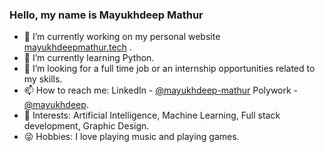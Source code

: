 ### Hello, my name is Mayukhdeep Mathur

* 🔭 I’m currently working on my personal website [mayukhdeepmathur.tech]( https://mayukhdeepmathur.tech) .
* 🌱 I’m currently learning Python.
* 👯 I’m looking for a full time job or an internship opportunities related to my skills.
* 📫 How to reach me: LinkedIn - [@mayukhdeep-mathur](https://www.linkedin.com/in/mayukhdeep-mathur/) Polywork - [@mayukhdeep](https://www.polywork.com/mayukhdeep).
* 👀 Interests: Artificial Intelligence, Machine Learning, Full stack development, Graphic Design.
* 😜 Hobbies: I love playing music and playing games.


